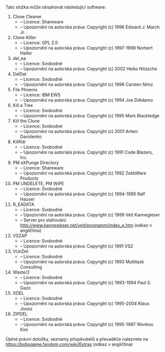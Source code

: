 ﻿Tato složka může obsahovat následující software:

1. Clone Cleaner
   - – Licence: Shareware
   - – Upozornění na autorská práva: Copyright (c) 1996 Edward J. March Jr.
2. Clone Killer
   - – Licence: GPL 2.0
   - – Upozornění na autorská práva: Copyright (c) 1997-1998 Norbert Heller
3. del_ea
   - – Licence: Svobodné
   - – Upozornění na autorská práva: Copyright (c) 2002 Heiko Nitzsche
4. DelDat
   - – Licence: Svobodné
   - – Upozornění na autorská práva: Copyright (c) 1998 Carsten Nimz
5. File Phoenix
   - – Licence: IBM EWS
   - – Upozornění na autorská práva: Copyright (c) 1994 Joe DiAdamo
6. Kill a Tree
   - – Licence: Svobodné
   - – Upozornění na autorská práva: Copyright (c) 1995 Mark Blackledge
7. Kill the Clone
   - – Licence: Svobodné
   - – Upozornění na autorská práva: Copyright (c) 2001 Artem Davidenko
8. Killfldr
   - – Licence: Svobodné
   - – Upozornění na autorská práva: Copyright (c) 1991 Code Blazers, Inc.
9. PM eXPunge Directory
   - – Licence: Shareware
   - – Upozornění na autorská práva: Copyright (c) 1992 ZebbWare Products
10. PM UNDELETE, PM WIPE
    - – Licence: Svobodné
    - – Upozornění na autorská práva: Copyright (c) 1994-1995 Ralf Hauser
11. R_EADATA
    - – Licence: Svobodné
    - – Upozornění na autorská práva: Copyright (c) 1999 Veit Kannegieser
    - – Server pro stahování: http://www.kannegieser.net/veit/programm/index_e.htm (odkaz v angličtina)
12. VSZAP
    - – Licence: Svobodné
    - – Upozornění na autorská práva: Copyright (c) 1991 VS2
13. VUnDel
    - – Licence: Svobodné
    - – Upozornění na autorská práva: Copyright (c) 1993 Multitask Consulting
14. Waste/2
    - – Licence: Svobodné
    - – Upozornění na autorská práva: Copyright (c) 1993-1994 Paul S. Gazo
15. XDEL
    - – Licence: Svobodné
    - – Upozornění na autorská práva: Copyright (c) 1995-2004 Klaus Joosz
16. ZIPDEL
    - – Licence: Svobodné
    - – Upozornění na autorská práva: Copyright (c) 1995-1997 Wonkoo Kim

Úplné právní doložky, seznamy přispěvatelů a převaděče naleznete na https://bobsgame.fandom.com/wiki/Extras (odkaz v angličtina)
